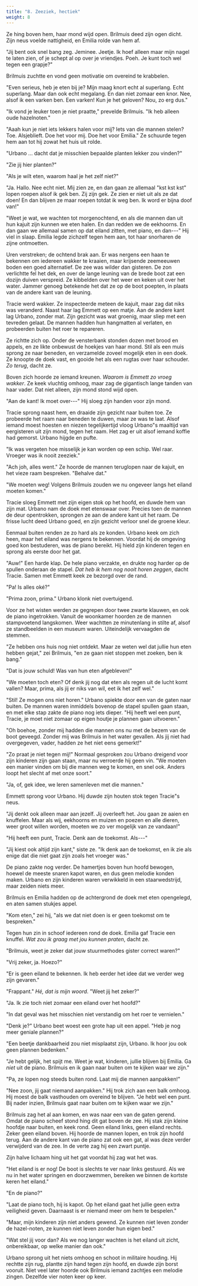 ```yaml
---
title: "8. Zeeziek, hectiek"
weight: 8
---
```


Ze hing boven hem, haar mond wijd open. Brilmuis deed zijn ogen dicht. Zijn neus voelde nattigheid, en Emilia rolde van hem af.

"Jij bent ook snel bang zeg. Jeminee. Jeetje. Ik hoef alleen maar mijn nagel te laten zien, of je schept al op over je vriendjes. Poeh. Je kunt toch wel tegen een grapje?"

Brilmuis zuchtte en vond geen motivatie om overeind te krabbelen.

"Even serieus, heb je eten bij je? Mijn maag knort echt al superlang. Echt superlang. Maar dan ook echt megalang. En dan niet zomaar een knor. Nee, alsof ik een varken ben. Een varken! Kun je het geloven? Nou, zo erg dus."

"Ik vond je leuker toen je niet praatte," prevelde Brilmuis. "Ik heb alleen oude hazelnoten."

"Aaah kun je niet iets lekkers halen voor mij? Iets van die mannen stelen? Toe. Alsjeblieft. Doe het voor mij. Doe het voor Emilia." Ze schuurde tegen hem aan tot hij zowat het huis uit rolde.

"Urbano ... dacht dat je misschien bepaalde planten lekker zou vinden?"

"Zie jij hier planten?"

"Als je wilt eten, waarom haal je het zelf niet?"

"Ja. Hallo. Nee echt niet. Mij zien ze, en dan gaan ze allemaal "kst kst kst" lopen roepen alsof ik gek ben. Zij zijn gek. Ze zien er niet uit als ze dat doen! En dan blijven ze maar roepen totdat ik weg ben. Ik word er bijna doof van!"

"Weet je wat, we wachten tot morgenochtend, en als die mannen dan uit hun kajuit zijn kunnen we eten halen. En dan redden we de eekhoorns. En dan gaan we allemaal samen op dat eiland zitten, met piano, en dan---" Hij viel in slaap. Emilia legde zichzelf tegen hem aan, tot haar snorharen de zijne ontmoetten.

Uren verstreken; de ochtend brak aan. Er was nergens een haan te bekennen om iedereen wakker te kraaien, maar krijsende zeemeeuwen boden een goed alternatief. De zee was wilder dan gisteren. De zon verlichtte fel het dek, en over de lange leuning van de brede boot zat een dozijn duiven verspreid. Ze kibbelden over het weer en keken uit over het water. Jammer genoeg betekende het dat ze op de boot poepten, in plaats van de andere kant van de leuning.

Tracie werd wakker. Ze inspecteerde meteen de kajuit, maar zag dat niks was veranderd. Naast haar lag Emmett op een matje. Aan de andere kant lag Urbano, zonder mat. Zijn gezicht was wat groenig, maar sliep met een tevreden gelaat. De mannen hadden hun hangmatten al verlaten, en probeerden buiten het roer te repareren.

Ze richtte zich op. Onder de vensterbank stonden dozen met brood en appels, en ze likte onbewust de hoekjes van haar mond. Stil als een muis sprong ze naar beneden, en verzamelde zoveel mogelijk eten in een doek. Ze knoopte de doek vast, en gooide het als een rugtas over haar schouder. *Zo terug*, dacht ze.

Boven zich hoorde ze iemand kreunen. *Waarom is Emmett zo vroeg wakker*. Ze keek vluchtig omhoog, maar zag de gigantisch lange tanden van haar vader. Dat niet alleen, zijn mond stond wijd open.

"Aan de kant! Ik moet over---" Hij sloeg zijn handen voor zijn mond.

Tracie sprong naast hem, en draaide zijn gezicht naar buiten toe. Ze probeerde het raam naar beneden te duwen, maar ze was te laat. Alsof iemand moest hoesten en niezen tegelijkertijd vloog Urbano"s maaltijd van eergisteren uit zijn mond, tegen het raam. Het zag er uit alsof iemand koffie had gemorst. Urbano hijgde en pufte.

"Ik was vergeten hoe misselijk je kan worden op een schip. Wel raar. Vroeger was ik nooit zeeziek."

"Ach joh, alles went." Ze hoorde de mannen teruglopen naar de kajuit, en het vieze raam bespreken. "Behalve dat."

"We moeten weg! Volgens Brilmuis zouden we nu ongeveer langs het eiland moeten komen."

Tracie sloeg Emmett met zijn eigen stok op het hoofd, en duwde hem van zijn mat. Urbano nam de doek met etenswaar over. Precies toen de mannen de deur opentrokken, sprongen ze aan de andere kant uit het raam. De frisse lucht deed Urbano goed, en zijn gezicht verloor snel de groene kleur.

Eenmaal buiten renden ze zo hard als ze konden. Urbano keek om zich heen, maar het eiland was nergens te bekennen. Voordat hij de omgeving goed kon bestuderen, was de piano bereikt. Hij hield zijn kinderen tegen en sprong als eerste door het gat.

"Auw!" Een harde klap. De hele piano verzakte, en drukte nog harder op de spullen onderaan de stapel. *Dat heb ik hem nog nooit horen zeggen*, dacht Tracie. Samen met Emmett keek ze bezorgd over de rand.

"Pa! Is alles oké?"

"Prima zoon, prima." Urbano klonk niet overtuigend.

Voor ze het wisten werden ze gegrepen door twee zwarte klauwen, en ook de piano ingetrokken. Vanuit de woonkamer hoorden ze de mannen stampvoetend langskomen. Weer wachtten ze minutenlang in stilte af, alsof ze standbeelden in een museum waren. Uiteindelijk vervaagden de stemmen.

"Ze hebben ons huis nog niet ontdekt. Maar ze weten wel dat jullie hun eten hebben gejat," zei Brilmuis, "en ze gaan niet stoppen met zoeken, ben ik bang."

"Dat is jouw schuld! Was van hun eten afgebleven!"

"We moeten toch eten? Of denk jij nog dat eten als regen uit de lucht komt vallen? Maar, prima, als jij er niks van wil, eet ik het zelf wel."

"Stil! Ze mogen ons niet horen." Urbano spiekte door een van de gaten naar buiten. De mannen waren inmiddels bovenop de stapel spullen gaan staan, en met elke stap zakte de piano nog iets dieper. "Hij heeft wel een punt, Tracie, je moet niet zomaar op eigen houtje je plannen gaan uitvoeren."

"Oh boehoe, zonder mij hadden die mannen ons nu met de bezem van de boot geveegd. Zonder mij was Brilmuis in het water gevallen. Als jij niet had overgegeven, vader, hadden ze het niet eens gemerkt!"

"Zo praat je niet tegen mij!" Normaal gesproken zou Urbano dreigend voor zijn kinderen zijn gaan staan, maar nu verroerde hij geen vin. "We moeten een manier vinden om bij die mannen weg te komen, en snel ook. Anders loopt het slecht af met onze soort."

"Ja, of, gek idee, we leren samenleven met die mannen."

Emmett sprong voor Urbano. Hij duwde zijn houten stok tegen Tracie"s neus.

"Jij denkt ook alleen maar aan jezelf. Jij overleeft het. Jou gaan ze aaien en knuffelen. Maar als wij, eekhoorns en muizen en poezen en alle dieren, weer groot willen worden, moeten we zo ver mogelijk van ze vandaan!"

"Hij heeft een punt, Tracie. Denk aan de toekomst. Als---"

"Jij kiest ook altijd zijn kant," siste ze. "Ik denk aan de toekomst, en ik zie als enige dat die niet gaat zijn zoals het vroeger was."

De piano zakte nog verder. De hamertjes boven hun hoofd bewogen, hoewel de meeste snaren kapot waren, en dus geen melodie konden maken. Urbano en zijn kinderen waren verwikkeld in een staarwedstrijd, maar zeiden niets meer.

Brilmuis en Emilia hadden op de achtergrond de doek met eten opengelegd, en aten samen stukjes appel.

"Kom eten," zei hij, "als we dat niet doen is er geen toekomst om te bespreken."

Tegen hun zin in schoof iedereen rond de doek. Emilia gaf Tracie een knuffel. *Wat zou ik graag met jou kunnen praten*, dacht ze.

"Brilmuis, weet je zeker dat jouw stuurmethodes gister correct waren?"

"Vrij zeker, ja. Hoezo?"

"Er is geen eiland te bekennen. Ik heb eerder het idee dat we verder weg zijn gevaren."

"Frappant." *Hé, dat is mijn woord*. "Weet jij het zeker?"

"Ja. Ik zie toch niet zomaar een eiland over het hoofd?"

"In dat geval was het misschien niet verstandig om het roer te vernielen."

"Denk je?" Urbano beet woest een grote hap uit een appel. "Heb je nog meer geniale plannen?"

"Een beetje dankbaarheid zou niet misplaatst zijn, Urbano. Ik hoor jou ook geen plannen bedenken."

"Je hebt gelijk, het spijt me. Weet je wat, kinderen, jullie blijven bij Emilia. Ga *niet* uit de piano. Brilmuis en ik gaan naar buiten om te kijken waar we zijn."

"Pa, ze lopen nog steeds buiten rond. Laat mij die mannen aanpakken!"

"Nee zoon, jij gaat niemand aanpakken." Hij trok zich aan een balk omhoog. Hij moest de balk vasthouden om overeind te blijven. "Je hebt wel een punt. Bij nader inzien, Brilmuis gaat naar buiten om te kijken waar we zijn."

Brilmuis zag het al aan komen, en was naar een van de gaten gerend. Omdat de piano scheef stond hing dit gat boven de zee. Hij stak zijn kleine hoofdje naar buiten, en keek rond. Geen eiland links, geen eiland rechts. Zeker geen eiland boven. Hij hoorde de mannen lopen, en trok zijn hoofd terug. Aan de andere kant van de piano zat ook een gat, al was deze verder verwijderd van de zee. In de verte zag hij een zwart puntje.

Zijn halve lichaam hing uit het gat voordat hij zag wat het was.

"Het eiland is er nog! De boot is slechts te ver naar links gestuurd. Als we nu in het water springen en doorzwemmen, bereiken we binnen de kortste keren het eiland."

"En de piano?"

"Laat de piano toch, hij is kapot. Op het eiland gaat het jullie geen extra veiligheid geven. Daarnaast is er niemand meer om hem te bespelen."

"Maar, mijn kinderen zijn niet anders gewend. Ze kunnen niet leven zonder de hazel-noten, ze kunnen niet leven zonder hun eigen bed."

"Wat stel jij voor dan? Als we nog langer wachten is het eiland uit zicht, onbereikbaar, op welke manier dan ook."

Urbano sprong uit het niets omhoog en schoot in militaire houding. Hij rechtte zijn rug, plantte zijn hand tegen zijn hoofd, en duwde zijn borst vooruit. Niet veel later hoorde ook Brilmuis iemand zachtjes een melodie zingen. Dezelfde vier noten keer op keer.